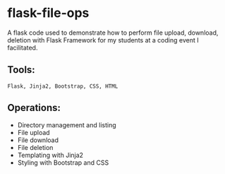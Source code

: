 # flask-file-ops

A flask code used to demonstrate how to perform file upload, download, deletion with Flask Framework for my students at a coding event I facilitated.

## **Tools:**

`Flask, Jinja2, Bootstrap, CSS, HTML`

## **Operations:**

- Directory management and listing
- File upload
- File download
- File deletion
- Templating with Jinja2
- Styling with Bootstrap and CSS

